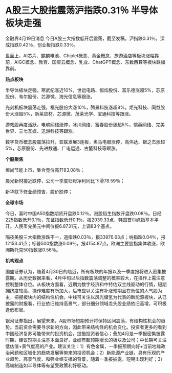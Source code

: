 # A股三大股指震荡沪指跌0.31％ 半导体板块走强

金融界4月19日消息 今日A股三大指数低开后震荡，截至发稿，沪指跌0.31％，深成指跌0.42％，创业板指跌0.33％。

盘面上，AI芯片、麒麟电池、Chiplet概念、黄金概念、旅游酒店等板块涨幅靠前，AIGC概念、教育、国资云概念、乳业、ChatGPT概念、东数西算等板块跌幅靠前。

**热点板块**

半导体板块走强，寒武纪涨近10%，世运电路、恒烁股份、富乐德涨超5%，芯原股份、韦尔股份、芯源微、海光信息等跟涨。

光刻机板块震荡走强，福光股份大涨10%，腾景科技涨超8%，炬光科技、同益股份大涨超5%，新莱应材、芯源微、茂莱光学、宝通科技等跟涨。

游戏股再度活跃，电魂网络涨停，冰川网络、富春股份涨超5%，恺英网络、完美世界、三七互娱、迅游科技等跟涨。

数字货币概念股震荡拉升，亚联发展3连板，奥马电器涨停，高伟达、银之杰涨超5%，芯原股份、先进数通、广电运通、古鳌科技等跟涨。

**个股聚焦**

恒尚节能上市，集合竞价高开83.08％；

晨光新材接近跌停，公司一季度归母净利同比下滑78.59％；

新华联下修业绩预告，股价跌停；

**全球市场**

今日，富时中国A50指数期货开盘跌0.12％。港股恒生指数开盘跌0.08％。日经225指数低开0.1％，东证指数低开0.1％，报2039.33点，韩国首尔综指基本平开。人民币兑美元中间价报6.8731元，上调83个基点。

隔夜美股三大指数涨跌不一，道指跌0.03％，报33976.63点；纳指跌0.04％，报12153.41点；标普500指数涨0.09％，报4154.87点。欧洲主要股指集体收涨，欧洲斯托克50指数涨0.56％。

**机构观点**

国盛证券认为，随着4月30日的临近，所有板块的年报以及一季度报将进入密集披露期。从历史数据来看，4月中旬以后指数震荡调整的概率较大，在操作上需注意控制整体仓位。从板块方面看，近期为数字经济和中特估双主线驱动的行情，短期拥挤度较高，操作难度有所加大，后市应以关注有补涨预期且在低位的人气股为主，把握板块内的结构性机会。中线可关注以风光储氢为代表的新能源板块，从已披露的财报看，行业依旧维持高景气，部分细分领域龙头股业绩依旧高增，可积极逢低布局。

银河证券指出，展望未来，A股市场短期预计将保持区间震荡，有结构性机会的趋势。当前资金需要寻求新的方向，因此带来结构性的机会变化。投资者更多的看到中国经济复苏可能带来的投资机会，提振投资者信心；叠加4月是一季报密集披露时期，建议短期关注基本面良好，业绩有超预期增长的板块及公司；中长期可关注低估值+景气度高的产业。建议关注：1）有色金属，一季报预期向好+当前地缘政治问题和区域化的趋势发展等带来的投资机会；2）新能源产业链，具有乐观的产业趋势、高景气度、和强业绩支撑的背景，随着一季报披露，短期出现利好；3）高端制造如半导体等有望受政策利好驱动。

